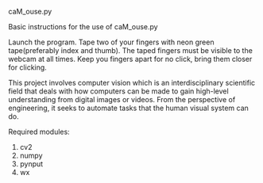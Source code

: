 caM_ouse.py


Basic instructions for the use of caM_ouse.py

Launch the program.
Tape two of your fingers with neon green tape(preferably index and thumb). The taped fingers must be visible to the webcam at all times.
Keep you fingers apart for no click, bring them closer for clicking.

This project involves computer vision which is an interdisciplinary scientific field that deals with how computers can be made to gain high-level understanding from digital images or videos. From the perspective of engineering, it seeks to automate tasks that the human visual system can do.

Required modules:
1) cv2
2) numpy
3) pynput
4) wx
